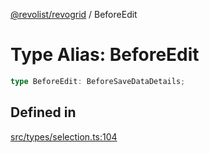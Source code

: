 [@revolist/revogrid](README.md) / BeforeEdit

# Type Alias: BeforeEdit

```ts
type BeforeEdit: BeforeSaveDataDetails;
```

## Defined in

[src/types/selection.ts:104](https://github.com/revolist/revogrid/blob/2f07f30b37da771d7d712c0b9b9b90928758921a/src/types/selection.ts#L104)
